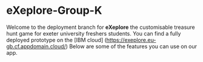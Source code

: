 # eXeplore-Group-K
Welcome to the deployment branch for **eXeplore** the customisable treasure hunt game for exeter university freshers students.
You can find a fully deployed prototype on the [IBM cloud] (https://exeplore.eu-gb.cf.appdomain.cloud/)
Below are some of the features you can use on our app.
